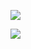 
[![](https://pic.leetcode-cn.com/9251550b5598374757497f02f0edb32d32e2868ef21f63c096dc5b7015da9c01.svg)](https://img.shields.io/github/stars/baxiang/leetcode-go)

[![](https://pic.leetcode-cn.com/9251550b5598374757497f02f0edb32d32e2868ef21f63c096dc5b7015da9c01.svg)](https://img.shields.io/github/stars/baxiang/leetcode-go)
